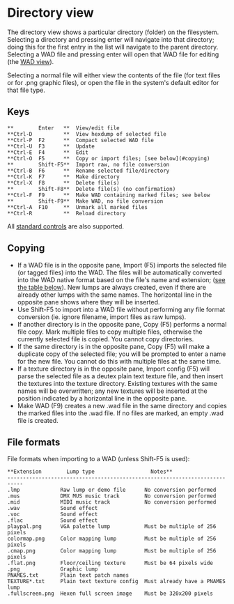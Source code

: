 
# Directory view

The directory view shows a particular directory (folder) on the filesystem.
Selecting a directory and pressing enter will navigate into that directory;
doing this for the first entry in the list will navigate to the parent
directory. Selecting a WAD file and pressing enter will open that WAD file for
editing (the [WAD view](wad_view.md)).

Selecting a normal file will either view the contents of the file (for text
files or for .png graphic files), or open the file in the system's default
editor for that file type.

## Keys

    **        Enter   **  View/edit file
    **Ctrl-D          **  View hexdump of selected file
    **Ctrl-P  F2      **  Compact selected WAD file
    **Ctrl-U  F3      **  Update
    **Ctrl-E  F4      **  Edit
    **Ctrl-O  F5      **  Copy or import files; [see below](#copying)
    **        Shift-F5**  Import raw, no file conversion
    **Ctrl-B  F6      **  Rename selected file/directory
    **Ctrl-K  F7      **  Make directory
    **Ctrl-X  F8      **  Delete file(s)
    **        Shift-F8**  Delete file(s) (no confirmation)
    **Ctrl-F  F9      **  Make WAD containing marked files; see below
    **        Shift-F9**  Make WAD, no file conversion
    **Ctrl-A  F10     **  Unmark all marked files
    **Ctrl-R          **  Reload directory

All [standard controls](common.md) are also supported.

## Copying

 * If a WAD file is in the opposite pane, Import (F5) imports the selected file
   (or tagged files) into the WAD. The files will be automatically converted
   into the WAD native format based on the file's name and extension;
   ([see the table below](#file-formats)). New lumps are always created, even if
   there are already other lumps with the same names. The horizontal line in the
   opposite pane shows where they will be inserted.
 * Use Shift-F5 to import into a WAD file without performing any file format
   conversion (ie. ignore filename, import files as raw lumps).
 * If another directory is in the opposite pane, Copy (F5) performs a normal
   file copy. Mark multiple files to copy multiple files, otherwise the
   currently selected file is copied. You cannot copy directories.
 * If the same directory is in the opposite pane, Copy (F5) will make a duplicate
   copy of the selected file; you will be prompted to enter a name for the new
   file. You cannot do this with multiple files at the same time.
 * If a texture directory is in the opposite pane, Import config (F5) will parse
   the selected file as a deutex plain text texture file, and then insert the
   textures into the texture directory. Existing textures with the same names
   will be overwritten; any new textures will be inserted at the position
   indicated by a horizontal line in the opposite pane.
 * Make WAD (F9) creates a new .wad file in the same directory and copies the
   marked files into the .wad file. If no files are marked, an empty .wad file
   is created.

## File formats

File formats when importing to a WAD (unless Shift-F5 is used):

    **Extension        Lump type                  Notes**
    ---------------------------------------------------------------------------
    .lmp             Raw lump or demo file      No conversion performed
    .mus             DMX MUS music track        No conversion performed
    .mid             MIDI music track           No conversion performed
    .wav             Sound effect
    .voc             Sound effect
    .flac            Sound effect
    playpal.png      VGA palette lump           Must be multiple of 256 pixels
    colormap.png     Color mapping lump         Must be multiple of 256 pixels
    .cmap.png        Color mapping lump         Must be multiple of 256 pixels
    .flat.png        Floor/ceiling texture      Must be 64 pixels wide
    .png             Graphic lump
    PNAMES.txt       Plain text patch names
    TEXTURE*.txt     Plain text texture config  Must already have a PNAMES lump
    .fullscreen.png  Hexen full screen image    Must be 320x200 pixels
